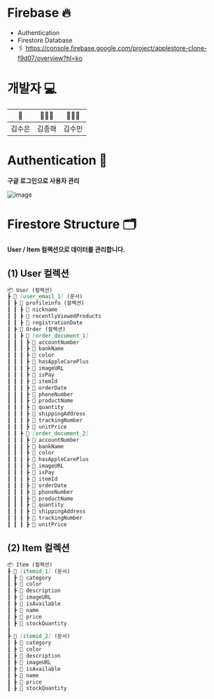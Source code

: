 # Firebase 🔥
- Authentication
- Firestore Database
- 🖇️ https://console.firebase.google.com/project/applestore-clone-f9d07/overview?hl=ko

# 개발자 💻
| 👑     | 🧑🏻‍💻     | 👩🏻‍💻     |
|----------|----------|----------|
| 김수은   | 김종혁   | 김수민   |

# Authentication 👥
**구글 로그인으로 사용자 관리**

![image](https://github.com/user-attachments/assets/50cdff00-8126-4c4f-bb8d-b774bddb8260)


# Firestore Structure 🗂️

**User / Item 컬렉션으로 데이터를 관리합니다.**

## (1) User 컬렉션
```markdown
📦 User (컬렉션)
┣ 📜 [user_email_1] (문서)
┃ ┣ 📂 profileinfo (컬렉션)
┃ ┃ ┣ 📜 nickname
┃ ┃ ┣ 📜 recentlyViewedProducts
┃ ┃ ┣ 📜 registrationDate
┃ ┣ 📂 Order (컬렉션)
┃ ┃ ┣ 📜 [order_document_1]
┃ ┃ ┃ ┣ 📜 accountNumber
┃ ┃ ┃ ┣ 📜 bankName
┃ ┃ ┃ ┣ 📜 color
┃ ┃ ┃ ┣ 📜 hasAppleCarePlus
┃ ┃ ┃ ┣ 📜 imageURL
┃ ┃ ┃ ┣ 📜 isPay
┃ ┃ ┃ ┣ 📜 itemId
┃ ┃ ┃ ┣ 📜 orderDate
┃ ┃ ┃ ┣ 📜 phoneNumber
┃ ┃ ┃ ┣ 📜 productName
┃ ┃ ┃ ┣ 📜 quantity
┃ ┃ ┃ ┣ 📜 shippingAddress
┃ ┃ ┃ ┣ 📜 trackingNumber
┃ ┃ ┃ ┣ 📜 unitPrice
┃ ┃ ┣ 📜 [order_document_2]
┃ ┃ ┃ ┣ 📜 accountNumber
┃ ┃ ┃ ┣ 📜 bankName
┃ ┃ ┃ ┣ 📜 color
┃ ┃ ┃ ┣ 📜 hasAppleCarePlus
┃ ┃ ┃ ┣ 📜 imageURL
┃ ┃ ┃ ┣ 📜 isPay
┃ ┃ ┃ ┣ 📜 itemId
┃ ┃ ┃ ┣ 📜 orderDate
┃ ┃ ┃ ┣ 📜 phoneNumber
┃ ┃ ┃ ┣ 📜 productName
┃ ┃ ┃ ┣ 📜 quantity
┃ ┃ ┃ ┣ 📜 shippingAddress
┃ ┃ ┃ ┣ 📜 trackingNumber
┃ ┃ ┃ ┣ 📜 unitPrice
```

## (2) Item 컬렉션
```markdown
📦 Item (컬렉션)
┣ 📜 [itemid_1] (문서)
┃ ┣ 📜 category
┃ ┣ 📜 color
┃ ┣ 📜 description
┃ ┣ 📜 imageURL
┃ ┣ 📜 isAvailable
┃ ┣ 📜 name
┃ ┣ 📜 price
┃ ┣ 📜 stockQuantity
┃
┣ 📜 [itemid_2] (문서)
┃ ┣ 📜 category
┃ ┣ 📜 color
┃ ┣ 📜 description
┃ ┣ 📜 imageURL
┃ ┣ 📜 isAvailable
┃ ┣ 📜 name
┃ ┣ 📜 price
┃ ┣ 📜 stockQuantity
```
